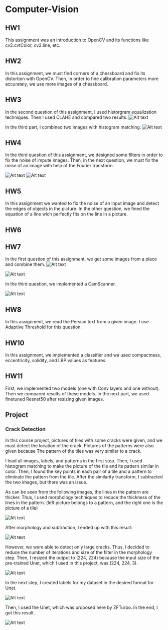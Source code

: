 # Computer-Vision

## HW1
This assignment was an introduction to OpenCV and its functions like cv2.cvtColor, cv2.line, etc.


## HW2
In this assignment, we must find corners of a chessboard and fix its distortion with OpenCV. Then, in order to fine calibration parameters more accurately, we use more images of a chessboard.

## HW3

In the second question of this assignment, I used historgram equalization techniques. Then I used CLAHE and compared two results.
![Alt text](images/histogram_equ.png "Optional title") 


In the third part, I combined two images with histogram matching.
![Alt text](images/histogram_match.png "Optional title") 


## HW4

In the third question of this assignment, we designed some filters in order to fix the noise of impute images.
Then, in the next question, we must fix the noise of an image with help of the Fourier transform.


![Alt text](images/noised_f.png "Optional title") ![Alt text](images/denoised_f.png "Optional title") 



## HW5

In this assignment we wanted to fix the noise of an input image and detect the edges of objects in the picture. In the other question, we fined the equation of a line wich perfectly fits on the line in a picture.







## HW6







## HW7


In the first question of this assignment, we get some images from a place and combine them.
![Alt text](images/all_imgs.png "Optional title")

![Alt text](images/combined_img.png "Optional title")


In the third question, we implemented a CamScanner.


![Alt text](images/CamScanner.png "Optional title")

## HW8



In this assignment, we read the Persian text from a given image. I use Adaptive Threshold for this question.







## HW10


In this assignment, we implemented a classifier and we used compactness, eccentricity, solidity, and LBP values as features.





## HW11


First, we implemented two models (one with Conv layers and one without). Then we compared results of these models.
In the next part, we used finetuned Resnet50 after resizing given images.





## Project

### Crack Detection

In this course project, pictures of tiles with some cracks were given, and we must detect the location of the crack. Pictures of the patterns were also given because The pattern of the tiles was very similar to a crack.

I load all images, labels, and patterns in the first step. Then, I used histogram matching to make the picture of the tile and its pattern similar in color. Then, I found the key points in each pair of a tile and a pattern to eliminate the pattern from the tile. After the similarity transform, I subtracted the two images, but there was an issue.

As can be seen from the following images, the lines in the pattern are thicker. Thus, I used morphology techniques to reduce the thickness of the lines in the pattern. (left picture belongs to a pattern, and the right one is the picture of a tile)


![Alt text](images/project/compare.png "Optional title") 


After morphology and subtraction, I ended up with this result:

![Alt text](images/project/without_model.png "Optional title") 


However, we were able to detect only large cracks. Thus, I decided to reduce the number of iterations and size of the filter in the morphology step. Then, I resized the output to (224, 224) because the input size of the pre-trained Unet, which I used in this project, was (224, 224, 3).


![Alt text](images/project/morph.png "Optional title") 



In the next step, I created labels for my dataset in the desired format for Unet.


![Alt text](images/project/label.png "Optional title") 



Then, I used the Unet, which was proposed here by ZFTurbo. In the end, I got this result.


![Alt text](images/project/res.png "Optional title") 

